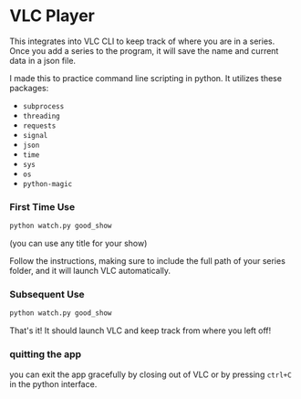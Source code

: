 # VLC Player

This integrates into VLC CLI to keep track of where you are in a series. Once you add a series to the program, it will save the name and current data in a json file.

I made this to practice command line scripting in python. It utilizes these packages:
- `subprocess`
- `threading`
- `requests`
- `signal`
- `json`
- `time`
- `sys`
- `os`
- `python-magic`

### First Time Use

```bash
python watch.py good_show
```
(you can use any title for your show)

Follow the instructions, making sure to include the full path of your series folder, and it will launch VLC automatically.

### Subsequent Use
```bash
python watch.py good_show
```
That's it! It should launch VLC and keep track from where you left off!

### quitting the app
you can exit the app gracefully by closing out of VLC or by pressing `ctrl+C` in the python interface.
